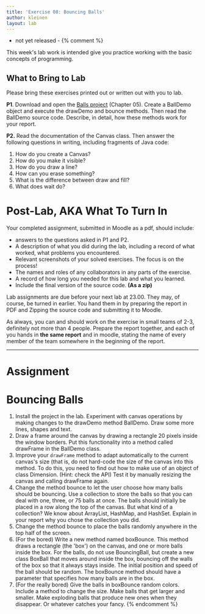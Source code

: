 ```yaml
---
title: 'Exercise 08: Bouncing Balls'
author: kleinen
layout: lab
---
```

- not yet released -
{% comment %}

This week's lab work is intended give you practice working with the basic concepts of programming.

## What to Bring to Lab

Please bring these exercises printed out or written out with you to lab.

**P1**. Download and open the [Balls project](https://github.com/htw-imi-info1/exercise08) (Chapter 05). Create a BallDemo object and execute the drawDemo and bounce methods. Then read the BallDemo source code. Describe, in detail, how these methods work for your report.

**P2.** Read the documentation of the Canvas class. Then answer the following questions in writing, including fragments of Java code:

  1. How do you create a Canvas?
  2. How do you make it visible?
  3. How do you draw a line?
  4. How can you erase something?
  5. What is the difference between draw and fill?
  6. What does wait do?

# Post-Lab, AKA  What To Turn In

Your completed assignment, submitted in Moodle as a pdf, should include:

- answers to the questions asked in P1 and P2.
- A description of what you did during the lab, including a record of what worked, what problems you encountered.
- Relevant screenshots of your solved exercises. The focus is on the process!
- The names and roles of any collaborators in any parts of the exercise.
- A record of how long you needed for this lab and what you learned.
- Include the final version of the source code. **(As a zip)**

Lab assignments are due before your next lab at 23.00. They may, of course, be turned in earlier. You hand them in by preparing the report in PDF and Zipping the source code and submitting it to Moodle.

As always, you can and should work on the exercise in small teams of 2-3, definitely not more than 4 people. Prepare the report together, and each of you hands in **the same report** and in moodle, stating the name of every member of the team somewhere in the beginning of the report.

* * *

# Assignment

# Bouncing Balls

1. Install the project in the lab. Experiment with canvas operations by making changes to the drawDemo method BallDemo. Draw some more lines, shapes and text.
2. Draw a frame around the canvas by drawing a rectangle 20 pixels inside the window borders. Put this functionality into a method called drawFrame in the BallDemo class.
3. Improve your `drawFrame` method to adapt automatically to the current canvas's size (that is, do not hard-code the size of the canvas into this method. To do this, you need to find out how to make use of an object of class Dimension. (Hint: check the API) Test it by manually resizing the canvas and calling drawFrame again.
4. Change the method bounce to let the user choose how many balls should be bouncing. Use a collection to store the balls so that you can deal with one, three, or 75 balls at once. The balls should initially be placed in a row along the top of the canvas. But what kind of a collection? We know about ArrayList, HashMap, and HashSet. Explain in your report why you chose the collection you did.
5. Change the method bounce to place the balls randomly anywhere in the top half of the screen.
6. (For the bored) Write a new method named boxBounce. This method draws a rectangle (the 'box') on the canvas, and one or more balls inside the box. For the balls, do not use BouncingBall, but create a new class BoxBall that moves around inside the box, bouncing off the walls of the box so that it always stays inside. The initial position and speed of the ball should be random. The boxBounce method should have a parameter that specifies how many balls are in the box.
7. (For the really bored) Give the balls in boxBounce random colors. Include a method to change the size. Make balls that get larger and smaller. Make exploding balls that produce new ones when they disappear. Or whatever catches your fancy.
{% endcomment %}
